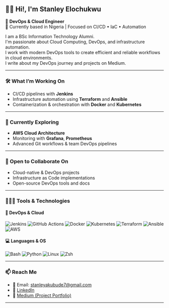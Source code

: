 ## 👋🏽 Hi!, I'm Stanley Elochukwu

🚀 **DevOps & Cloud Engineer**  
📍 Currently based in Nigeria | Focused on CI/CD • IaC • Automation

I am a BSc Information Technology Alumni.  
I'm passionate about Cloud Computing, DevOps, and infrastructure automation.  
I work with modern DevOps tools to create efficient and reliable workflows in cloud environments.  
I write about my DevOps journey and projects on Medium.

---

### 🛠️ What I’m Working On
- CI/CD pipelines with **Jenkins**
- Infrastructure automation using **Terraform** and **Ansible**
- Containerization & orchestration with **Docker** and **Kubernetes**

---

### 🌱 Currently Exploring
- **AWS Cloud Architecture**
- Monitoring with **Grafana**, **Prometheus**
- Advanced Git workflows & team DevOps pipelines

---

### 🤝 Open to Collaborate On
- Cloud-native & DevOps projects
- Infrastructure as Code implementations
- Open-source DevOps tools and docs

---

### 👨🏾‍💻 Tools & Technologies

#### 🚀 DevOps & Cloud
![Jenkins](https://img.shields.io/badge/-Jenkins-D24939?style=flat&logo=jenkins&logoColor=white)
![GitHub Actions](https://img.shields.io/badge/-GitHub%20Actions-2088FF?style=flat&logo=github-actions&logoColor=white)
![Docker](https://img.shields.io/badge/-Docker-2496ED?style=flat&logo=docker&logoColor=white)
![Kubernetes](https://img.shields.io/badge/-Kubernetes-326CE5?style=flat&logo=kubernetes&logoColor=white)
![Terraform](https://img.shields.io/badge/-Terraform-623CE4?style=flat&logo=terraform&logoColor=white)
![Ansible](https://img.shields.io/badge/-Ansible-EE0000?style=flat&logo=ansible&logoColor=white)
![AWS](https://img.shields.io/badge/-AWS-232F3E?style=flat&logo=amazon-aws&logoColor=white)

#### 💻 Languages & OS
![Bash](https://img.shields.io/badge/-Bash-121011?style=flat&logo=gnu-bash&logoColor=white)
![Python](https://img.shields.io/badge/-Python-3776AB?style=flat&logo=python&logoColor=white)
![Linux](https://img.shields.io/badge/-Linux-FCC624?style=flat&logo=linux&logoColor=black)
![Zsh](https://img.shields.io/badge/-Zsh-89e051?style=flat&logo=gnu-bash&logoColor=white)

---

### 📫 Reach Me  
- 📧 Email: [stanleyakubude7@gmail.com](mailto:stanleyakubude7@gmail.com)  
- 🔗 [LinkedIn](https://www.linkedin.com/in/stanleyakubude/)  
- 📝 [Medium (Project Portfolio)](https://medium.com/@stanleyakubude7)

---

